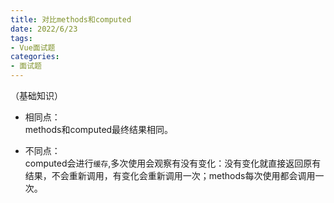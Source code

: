 ```yaml
---
title: 对比methods和computed
date: 2022/6/23
tags:
- Vue面试题
categories:
- 面试题
---
```

（基础知识）


<!--more-->


- 相同点：  
methods和computed最终结果相同。


- 不同点：  
computed会进行`缓存`,多次使用会观察有没有变化：没有变化就直接返回原有结果，不会重新调用，有变化会重新调用一次；methods每次使用都会调用一次。

